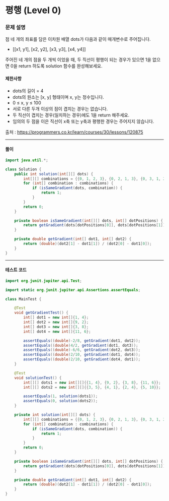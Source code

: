 # 평행 (Level 0)

### 문제 설명

점 네 개의 좌표를 담은 이차원 배열  dots가 다음과 같이 매개변수로 주어집니다.

* \[\[x1, y1], \[x2, y2], \[x3, y3], \[x4, y4]]

주어진 네 개의 점을 두 개씩 이었을 때, 두 직선이 평행이 되는 경우가 있으면 1을 없으면 0을 return 하도록 solution 함수를 완성해보세요.

#### 제한사항

* dots의 길이 = 4
* dots의 원소는 [x, y] 형태이며 x, y는 정수입니다.
* 0 ≤ x, y ≤ 100
* 서로 다른 두개 이상의 점이 겹치는 경우는 없습니다.
* 두 직선이 겹치는 경우(일치하는 경우)에도 1을 return 해주세요.
* 임의의 두 점을 이은 직선이 x축 또는 y축과 평행한 경우는 주어지지 않습니다.

출처 : https://programmers.co.kr/learn/courses/30/lessons/120875

---

#### 풀이

~~~java
import java.util.*;

class Solution {
    public int solution(int[][] dots) {
        int[][] combinations = {{0, 1, 2, 3}, {0, 2, 1, 3}, {0, 3, 1, 2}};
        for (int[] combination : combinations) {
            if (isSameGradient(dots, combination)) {
                return 1;
            }
        }
        return 0;
    }

    private boolean isSameGradient(int[][] dots, int[] dotPositions) {
        return getGradient(dots[dotPositions[0]], dots[dotPositions[1]]) == getGradient(dots[dotPositions[2]], dots[dotPositions[3]]);
    }

    private double getGradient(int[] dot1, int[] dot2) {
        return (double)(dot2[1] - dot1[1]) / (dot2[0] - dot1[0]);
    }
}
~~~

---

#### 테스트 코드
~~~java
import org.junit.jupiter.api.Test;

import static org.junit.jupiter.api.Assertions.assertEquals;

class MainTest {

    @Test
    void getGradientTest() {
        int[] dot1 = new int[]{1, 4};
        int[] dot2 = new int[]{9, 2};
        int[] dot3 = new int[]{3, 8};
        int[] dot4 = new int[]{11, 6};

        assertEquals((double)-2/8, getGradient(dot1, dot2));
        assertEquals((double)4/2, getGradient(dot1, dot3));
        assertEquals((double)-6/6, getGradient(dot2, dot3));
        assertEquals((double)2/10, getGradient(dot1, dot4));
        assertEquals((double)2/10, getGradient(dot4, dot1));
    }

    @Test
    void solutionTest() {
        int[][] dots1 = new int[][]{{1, 4}, {9, 2}, {3, 8}, {11, 6}};
        int[][] dots2 = new int[][]{{3, 5}, {4, 1}, {2, 4}, {5, 10}};

        assertEquals(1, solution(dots1));
        assertEquals(0, solution(dots2));
    }

    private int solution(int[][] dots) {
        int[][] combinations = {{0, 1, 2, 3}, {0, 2, 1, 3}, {0, 3, 1, 2}};
        for (int[] combination : combinations) {
            if (isSameGradient(dots, combination)) {
                return 1;
            }
        }
        return 0;
    }

    private boolean isSameGradient(int[][] dots, int[] dotPositions) {
        return getGradient(dots[dotPositions[0]], dots[dotPositions[1]]) == getGradient(dots[dotPositions[2]], dots[dotPositions[3]]);
    }

    private double getGradient(int[] dot1, int[] dot2) {
        return (double)(dot2[1] - dot1[1]) / (dot2[0] - dot1[0]);
    }
}
~~~
